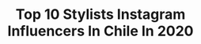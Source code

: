 ---
title: Top 10 Stylists Instagram Influencers In Chile In 2020
description: >-
  Find top stylists Instagram influencers in Chile in 2020. Most popular hashtags: #quedateencasa #stayhome #fashion #chile.
platform: Instagram
profiles:
  - username: "charliecuevas"
    fullname: >-
      Charlie Cuevas
    location: "Chile"
    followers: 33181
    engagement: 162
    commentsToLikes: 0.076946
    id: ck55p6i549wzp0i11ciqpp4he
    verified: false
    hashtags: "#performance, #hairdresser, #lamejorcompa, #virus"
  - username: "wainreddo.ph"
    fullname: >-
      Cute & Pastel Portraits 🌸
    location: "Chile"
    followers: 15270
    engagement: 723
    commentsToLikes: 0.009005
    id: ck5ho8719p40c0i11gsscs040
    verified: false
    hashtags: "#lipsphotography, #shower, #porcelainskin, #goldmakeup"
  - username: "consultoradeimagen"
    fullname: >-
      IsisMiralles/ConsultoraImagen
    location: "Chile"
    followers: 41914
    engagement: 144
    commentsToLikes: 0.204980
    id: ck6u5bqap8pid0j71653siqbh
    verified: false
    hashtags: "#summer, #styletips, #8m2020, #instagramvsreallife"
  - username: "powertefi"
    fullname: >-
      Estefi
    location: "Chile"
    followers: 32840
    engagement: 374
    commentsToLikes: 0.066076
    id: ck5c6q83o5yt30i11ep1s67rj
    verified: false
    hashtags: "#ricoysaludable, #comidafacil, #grungeaesthetic, #nauticalstyle"
  - username: "javicorreamedina"
    fullname: >-
      Javi Correa
    location: "Chile"
    followers: 17985
    engagement: 332
    commentsToLikes: 0.067051
    id: ck6u9mkx1ye4q0j71efs2htzd
    verified: false
    hashtags: "#hmxjohannaortiz, #dog, #asesoriadeimagen, #cuarentena"
  - username: "rodlabstudio"
    fullname: >-
      ROD 🧬💜🧚🏻
    location: "Chile"
    followers: 20760
    engagement: 125
    commentsToLikes: 0.037081
    id: ck0vyw4ub62q30i19m4iblxj9
    verified: false
    hashtags: "#stayhome, #shoplocal, #ss20, #cosmos"
  - username: "mariacarrasco"
    fullname: >-
      MARÍA IGNACIA CARRASCO
    location: "Chile"
    followers: 40191
    engagement: 104
    commentsToLikes: 0.042997
    id: ck5bx7xogn6ic0i119vm0v6yd
    verified: false
    hashtags: "#fitzroy, #yarravalley, #momlife, #globalvictoria"
  - username: "camiverdugo"
    fullname: >-
      Camila Verdugo Sacco
    location: "Chile"
    followers: 16388
    engagement: 893
    commentsToLikes: 0.016879
    id: ck5q5jx7jt8nx0i11amep8d5v
    verified: false
    hashtags: "#dollypartonchallenge, #pandoravalentines, #nyxcosmeticschile, #8m"
---